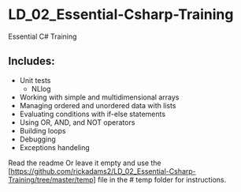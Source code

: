 # LD_02_Essential-Csharp-Training
Essential C# Training

## Includes: 
* Unit tests
  *  NLlog
* Working with simple and multidimensional arrays
* Managing ordered and unordered data with lists
* Evaluating conditions with if-else statements
* Using OR, AND, and NOT operators
* Building loops
* Debugging 
* Exceptions handeling  

Read the readme
Or leave it empty and use the [https://github.com/rickadams2/LD_02_Essential-Csharp-Training/tree/master/temp] file in the # temp folder for instructions.  

